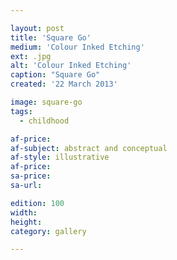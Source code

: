 ```yaml
---

layout: post
title: 'Square Go'
medium: 'Colour Inked Etching'
ext: .jpg
alt: 'Colour Inked Etching'
caption: "Square Go"
created: '22 March 2013'

image: square-go
tags:
  - childhood

af-price:
af-subject: abstract and conceptual
af-style: illustrative
af-price:
sa-price:
sa-url:

edition: 100
width:
height:
category: gallery

---
```

